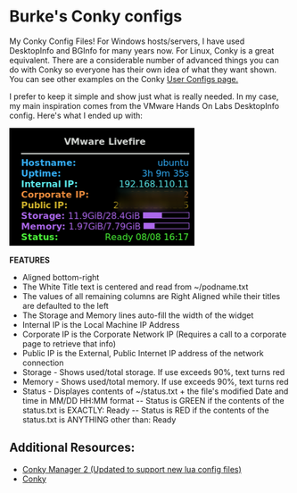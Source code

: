 # Burke's Conky configs

My Conky Config Files!
For Windows hosts/servers, I have used DesktopInfo and BGInfo for many years now. For Linux, Conky is a great equivalent. There are a considerable number of advanced things you can do with Conky so everyone has their own idea of what they want shown. You can see other examples on the Conky [User Configs page.](https://github.com/brndnmtthws/conky/wiki/Configs)

I prefer to keep it simple and show just what is really needed. In my case, my main inspiration comes from the VMware Hands On Labs DesktopInfo config. Here's what I ended up with:

![conky VMware Screenshot](/images/conky-VMware.png)

**FEATURES**
- Aligned bottom-right
- The White Title text is centered and read from ~/podname.txt
- The values of all remaining columns are Right Aligned while their titles are defaulted to the left
- The Storage and Memory lines auto-fill the width of the widget
- Internal IP is the Local Machine IP Address
- Corporate IP is the Corporate Network IP (Requires a call to a corporate page to retrieve that info)
- Public IP is the External, Public Internet IP address of the network connection
- Storage - Shows used/total storage. If use exceeds 90%, text turns red
- Memory - Shows used/total memory. If use exceeds 90%, text turns red
- Status - Displayes contents of ~/status.txt + the file's modified Date and time in MM/DD HH:MM format
-- Status is GREEN if the contents of the status.txt is EXACTLY: Ready
-- Status is RED if the contents of the status.txt is ANYTHING other than: Ready

## Additional Resources:

- [Conky Manager 2 (Updated to support new lua config files)](https://github.com/zcot/conky-manager2)
- [Conky](https://github.com/brndnmtthws/conky)
